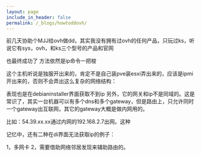 ```yaml
---
layout: page
include_in_header: false
permalink: /_blogs/howtoddovh/
---
```

前几天协助个MJJ给ovh做dd，其实我没有拥有过ovh的任何产品，只玩过ks，听说它有sys，ovh，和ks三个型号的产品和官网

也最终成功了
方法依然是ip命令一把梭

这个主机听说是独服开出来的，肯定不是自己装pve装esxi弄出来的，应该是ipmi开出来的，否则不会弄出这么复杂的网络结构：

表现也是在debianinstaller界面获取不到ip
另外，它的网关和ip不是同域的。这是常识了，其实一台机器可以有多个dns和多个gateway，但是路由上，只允许同时一个gateway出互联网，其它的gateway大概是做内网用的。

比如：54.39.xx.xx通过内网的192.168.2.7出网。这种

记忆中，还有二种在di界面无法获取ip的例子：

1，多网卡
2，需要借助网络邻居发现来辅助路由的。